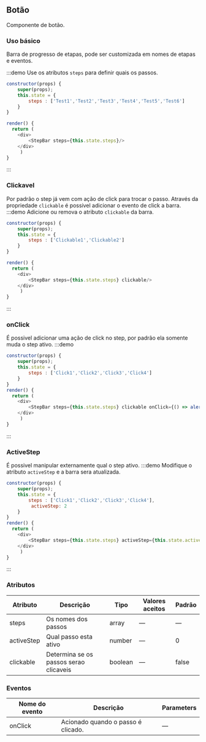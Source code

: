 ## Botão

Componente de botão.

### Uso básico

Barra de progresso de etapas, pode ser customizada em nomes de etapas e eventos.

:::demo Use os atributos `steps` para definir quais os passos.

```js
constructor(props) {
    super(props);
    this.state = {
        steps : ['Test1','Test2','Test3','Test4','Test5','Test6']
    } 
}

render() {
  return (
    <div>
        <StepBar steps={this.state.steps}/>
    </div>
     )
}
```
:::

### Clickavel

Por padrão o step já vem com ação de click para trocar o passo.
Através da propriedade `clickable` é possivel adicionar o evento de click a barra.
:::demo Adicione ou remova o atributo `clickable` da barra.

```js
constructor(props) {
    super(props);
    this.state = {
        steps : ['Clickable1','Clickable2']
    } 
}

render() {
  return (
    <div>
        <StepBar steps={this.state.steps} clickable/>
    </div>
     )
}
```
:::

### onClick

É possivel adicionar uma ação de click no step, por padrão ela somente muda o step ativo.
:::demo
```js
constructor(props) {
    super(props);
    this.state = {
        steps : ['Click1','Click2','Click3','Click4']
    } 
}
render() {
  return (
    <div>
        <StepBar steps={this.state.steps} clickable onClick={() => alert("Click")}/>
    </div>
     )
}
```
:::

### ActiveStep

É possivel manipular externamente qual o step ativo.
:::demo Modifique o atributo `activeStep` e a barra sera atualizada.
```js
constructor(props) {
    super(props);
    this.state = {
        steps : ['Click1','Click2','Click3','Click4'],
         activeStep: 2
    } 
}
render() {
  return (
    <div>
        <StepBar steps={this.state.steps} activeStep={this.state.activeStep}/>
    </div>
     )
}
```
:::

### Atributos

| Atributo      | Descrição | Tipo      | Valores aceitos       | Padrão  |
|---------- |-------------- |---------- |--------------------------------  |-------- |
| steps     | Os nomes dos passos | array    | — | — |
| activeStep      | Qual passo esta ativo | number    | — | 0 |
| clickable      | Determina se os passos serao clicaveis | boolean | — | false |

### Eventos
| Nome do evento | Descrição | Parameters |
|---------- |-------- |---------- |
| onClick | Acionado quando o passo é clicado. | — |

